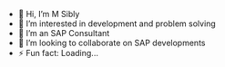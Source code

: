 - 👋 Hi, I’m M Sibly
- 👀 I’m interested in development and problem solving
- 🌱 I’m an SAP Consultant
- 💞️ I’m looking to collaborate on SAP developments
- ⚡ Fun fact: Loading...

<!---
mm0824-sibly/mm0824-sibly is a ✨ special ✨ repository because its `README.md` (this file) appears on your GitHub profile.
You can click the Preview link to take a look at your changes.
--->
